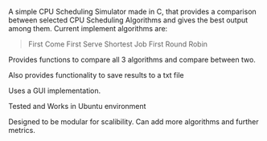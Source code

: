 A simple CPU Scheduling Simulator made in C, that provides a comparison between selected CPU Scheduling Algorithms and gives the best output among them.
Current implement algorithms are:
> First Come First Serve
> Shortest Job First
> Round Robin

Provides functions to compare all 3 algorithms and compare between two.

Also provides functionality to save results to a txt file

Uses a GUI implementation.

Tested and Works in Ubuntu environment

Designed to be modular for scalibility. Can add more algorithms and further metrics.
